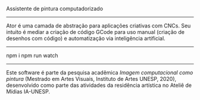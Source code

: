 Assistente de pintura computadorizado

---

Ator é uma camada de abstração para aplicações criativas com CNCs.
Seu intuito é mediar a criação de código GCode para uso manual (criação de desenhos com código) e automatização via inteligência artificial.

---

npm i
npm run watch

---

Este software é parte da pesquisa acadêmica _Imagem computacional como pintura_ (Mestrado em Artes Visuais, Instituto de Artes UNESP, 2020), desenvolvido como parte das atividades da residência artística no Ateliê de Mídias IA-UNESP.
